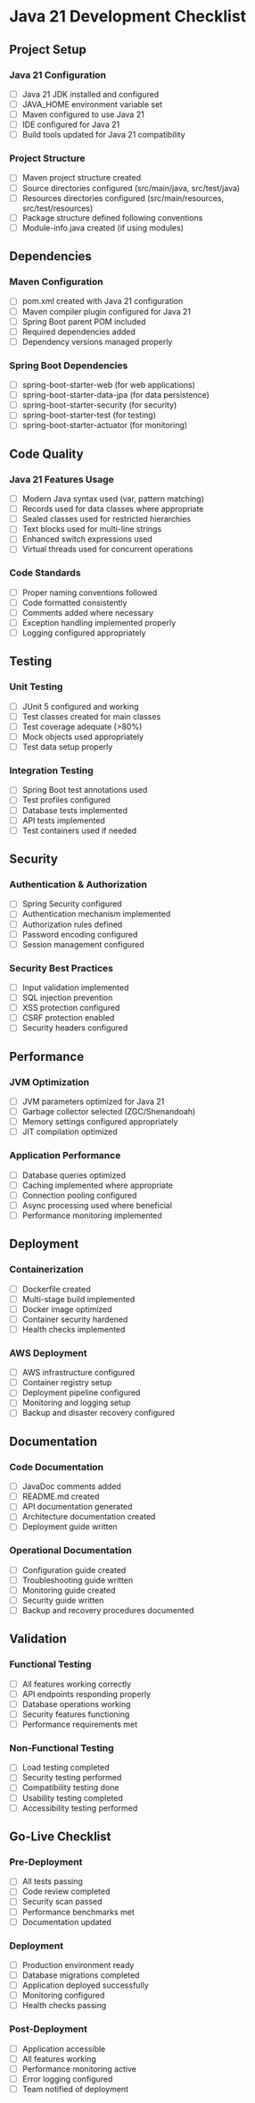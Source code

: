 # Java 21 Development Checklist

## Project Setup

### Java 21 Configuration

- [ ] Java 21 JDK installed and configured
- [ ] JAVA_HOME environment variable set
- [ ] Maven configured to use Java 21
- [ ] IDE configured for Java 21
- [ ] Build tools updated for Java 21 compatibility

### Project Structure

- [ ] Maven project structure created
- [ ] Source directories configured (src/main/java, src/test/java)
- [ ] Resources directories configured (src/main/resources, src/test/resources)
- [ ] Package structure defined following conventions
- [ ] Module-info.java created (if using modules)

## Dependencies

### Maven Configuration

- [ ] pom.xml created with Java 21 configuration
- [ ] Maven compiler plugin configured for Java 21
- [ ] Spring Boot parent POM included
- [ ] Required dependencies added
- [ ] Dependency versions managed properly

### Spring Boot Dependencies

- [ ] spring-boot-starter-web (for web applications)
- [ ] spring-boot-starter-data-jpa (for data persistence)
- [ ] spring-boot-starter-security (for security)
- [ ] spring-boot-starter-test (for testing)
- [ ] spring-boot-starter-actuator (for monitoring)

## Code Quality

### Java 21 Features Usage

- [ ] Modern Java syntax used (var, pattern matching)
- [ ] Records used for data classes where appropriate
- [ ] Sealed classes used for restricted hierarchies
- [ ] Text blocks used for multi-line strings
- [ ] Enhanced switch expressions used
- [ ] Virtual threads used for concurrent operations

### Code Standards

- [ ] Proper naming conventions followed
- [ ] Code formatted consistently
- [ ] Comments added where necessary
- [ ] Exception handling implemented properly
- [ ] Logging configured appropriately

## Testing

### Unit Testing

- [ ] JUnit 5 configured and working
- [ ] Test classes created for main classes
- [ ] Test coverage adequate (>80%)
- [ ] Mock objects used appropriately
- [ ] Test data setup properly

### Integration Testing

- [ ] Spring Boot test annotations used
- [ ] Test profiles configured
- [ ] Database tests implemented
- [ ] API tests implemented
- [ ] Test containers used if needed

## Security

### Authentication & Authorization

- [ ] Spring Security configured
- [ ] Authentication mechanism implemented
- [ ] Authorization rules defined
- [ ] Password encoding configured
- [ ] Session management configured

### Security Best Practices

- [ ] Input validation implemented
- [ ] SQL injection prevention
- [ ] XSS protection configured
- [ ] CSRF protection enabled
- [ ] Security headers configured

## Performance

### JVM Optimization

- [ ] JVM parameters optimized for Java 21
- [ ] Garbage collector selected (ZGC/Shenandoah)
- [ ] Memory settings configured appropriately
- [ ] JIT compilation optimized

### Application Performance

- [ ] Database queries optimized
- [ ] Caching implemented where appropriate
- [ ] Connection pooling configured
- [ ] Async processing used where beneficial
- [ ] Performance monitoring implemented

## Deployment

### Containerization

- [ ] Dockerfile created
- [ ] Multi-stage build implemented
- [ ] Docker image optimized
- [ ] Container security hardened
- [ ] Health checks implemented

### AWS Deployment

- [ ] AWS infrastructure configured
- [ ] Container registry setup
- [ ] Deployment pipeline configured
- [ ] Monitoring and logging setup
- [ ] Backup and disaster recovery configured

## Documentation

### Code Documentation

- [ ] JavaDoc comments added
- [ ] README.md created
- [ ] API documentation generated
- [ ] Architecture documentation created
- [ ] Deployment guide written

### Operational Documentation

- [ ] Configuration guide created
- [ ] Troubleshooting guide written
- [ ] Monitoring guide created
- [ ] Security guide written
- [ ] Backup and recovery procedures documented

## Validation

### Functional Testing

- [ ] All features working correctly
- [ ] API endpoints responding properly
- [ ] Database operations working
- [ ] Security features functioning
- [ ] Performance requirements met

### Non-Functional Testing

- [ ] Load testing completed
- [ ] Security testing performed
- [ ] Compatibility testing done
- [ ] Usability testing completed
- [ ] Accessibility testing performed

## Go-Live Checklist

### Pre-Deployment

- [ ] All tests passing
- [ ] Code review completed
- [ ] Security scan passed
- [ ] Performance benchmarks met
- [ ] Documentation updated

### Deployment

- [ ] Production environment ready
- [ ] Database migrations completed
- [ ] Application deployed successfully
- [ ] Monitoring configured
- [ ] Health checks passing

### Post-Deployment

- [ ] Application accessible
- [ ] All features working
- [ ] Performance monitoring active
- [ ] Error logging configured
- [ ] Team notified of deployment
